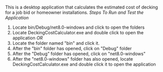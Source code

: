 This is a desktop application that calculates the estimated cost of decking for a job bid or homeowner installations.
 *Steps To Run and Test the Application* 
 1. Locate bin/Debug/net8.0-windows and click to open the folders
 2. Locate DeckingCostCalculator.exe and double click to open the application
     *OR*
1. Locate the folder named "bin" and click it.
2. After the "bin" folder has opened, click on "Debug" folder 
3.  After the "Debug" folder has opened, click on "net8.0-windows"
4. After the "net8.0-windows" folder has also opened, locate DeckingCostCalculator.exe and double click it to open the application

